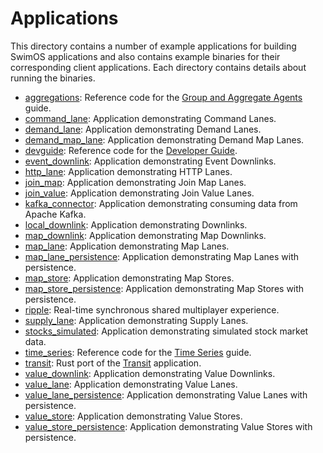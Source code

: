 # Applications

This directory contains a number of example applications for building SwimOS applications and also contains example
binaries for their corresponding client applications. Each directory contains details about running the binaries.

- [aggregations](aggregations): Reference code for
  the [Group and Aggregate Agents](https://www.swimos.org/server/rust/aggregations/) guide.
- [command_lane](command_lane): Application demonstrating Command Lanes.
- [demand_lane](demand_lane): Application demonstrating Demand Lanes.
- [demand_map_lane](demand_map_lane): Application demonstrating Demand Map Lanes.
- [devguide](devguide): Reference code for the [Developer Guide](https://www.swimos.org/server/rust/developer-guide/).
- [event_downlink](event_downlink): Application demonstrating Event Downlinks.
- [http_lane](http_lane): Application demonstrating HTTP Lanes.
- [join_map](join_map): Application demonstrating Join Map Lanes.
- [join_value](join_value): Application demonstrating Join Value Lanes.
- [kafka_connector](kafka_connector): Application demonstrating consuming data from Apache Kafka.
- [local_downlink](local_downlink): Application demonstrating Downlinks.
- [map_downlink](map_downlink): Application demonstrating Map Downlinks.
- [map_lane](map_lane): Application demonstrating Map Lanes.
- [map_lane_persistence](map_lane_persistence): Application demonstrating Map Lanes with persistence.
- [map_store](map_store): Application demonstrating Map Stores.
- [map_store_persistence](map_store_persistence): Application demonstrating Map Stores with persistence.
- [ripple](ripple): Real-time synchronous shared multiplayer experience.
- [supply_lane](supply_lane): Application demonstrating Supply Lanes.
- [stocks_simulated](stocks_simulated): Application demonstrating simulated stock market data.
- [time_series](time_series): Reference code for the [Time Series](https://www.swimos.org/server/rust/time-series/)
  guide.
- [transit](transit): Rust port of the [Transit](https://github.com/swimos/transit) application.
- [value_downlink](value_downlink): Application demonstrating Value Downlinks.
- [value_lane](value_lane): Application demonstrating Value Lanes.
- [value_lane_persistence](value_lane_persistence): Application demonstrating Value Lanes with persistence.
- [value_store](value_store): Application demonstrating Value Stores.
- [value_store_persistence](value_store_persistence): Application demonstrating Value Stores with persistence.